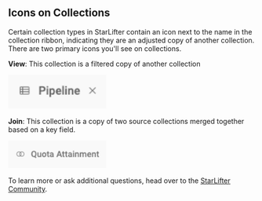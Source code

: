 ## Icons on Collections
Certain collection types in StarLifter contain an icon next to the name in the collection ribbon, indicating they are an adjusted copy of another collection. There are two primary icons you'll see on collections.  

**View**: This collection is a filtered copy of another collection

<img src="../assets/icon_view.png"  style="width:200px" class="border"></img>

**Join**: This collection is a copy of two source collections merged together based on a key field. 

<img src="../assets/icon_join.png"  style="width:200px" class="border"></img>



To learn more or ask additional questions, head over to the [StarLifter Community](https://community.starlifter.io).
